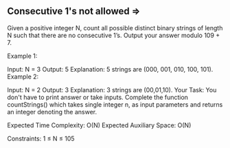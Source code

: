 Consecutive 1's not allowed   =>
---------------------------


Given a positive integer N, count all possible distinct binary strings of length N such that there are no consecutive 1’s. Output your answer modulo 109 + 7.

Example 1:

Input:
N = 3
Output: 5
Explanation:
5 strings are (000,
001, 010, 100, 101).
Example 2:

Input:
N = 2
Output: 3
Explanation: 
3 strings are (00,01,10).
Your Task:
You don't have to print answer or take inputs. Complete the function countStrings() which takes single integer n, as input parameters and returns an integer denoting the answer. 

Expected Time Complexity: O(N)
Expected Auxiliary Space: O(N)

Constraints:
1 ≤ N ≤ 105

